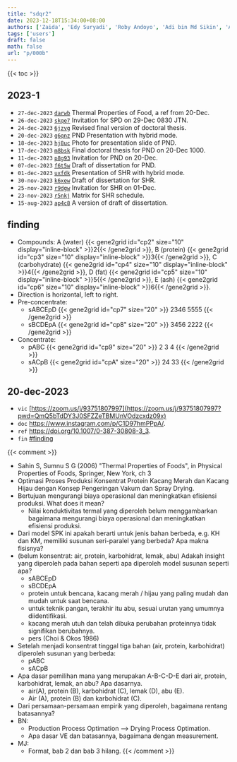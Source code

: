 ```yaml
---
title: "sdqr2"
date: 2023-12-18T15:34:00+08:00
authors: ['Zaida', 'Edy Suryadi', 'Roby Andoyo', 'Adi bin Md Sikin', 'Andriabdurrochman', 'Sparisoma Viridi']
tags: ['users']
draft: false
math: false
url: "p/000b"
---
```

{{< toc >}}


## 2023-1
+ `27-dec-2023` [`darwb`](https://osf.io/darwb) Thermal Properties of Food, a ref from 20-Dec.
+ `26-dec-2023` [`skqe7`](https://osf.io/skqe7) Invitation for SPD on 29-Dec 0830 JTN.
+ `24-dec-2023` [`6jzvg`](https://osf.io/6jzvg) Revised final version of doctoral thesis.
+ `20-dec-2023` [`g6qnz`](https://osf.io/g6qnz) PND Presentation with hybrid mode.
+ `18-dec-2023` [`hj8uc`](https://osf.io/hj8uc) Photo for presentation slide of PND.
+ `17-dec-2023` [`m8bsk`](https://osf.io/m8bsk) Final doctoral thesis for PND on 20-Dec 1000.
+ `11-dec-2023` [`p8g93`](https://osf.io/p8g93) Invitation for PND on 20-Dec.
+ `07-dec-2023` [`f6t5w`](https://osf.io/f6t5w) Draft of dissertation for PND.
+ `01-dec-2023` [`uxfdk`](https://osf.io/uxfdk) Presentation of SHR with hybrid mode.
+ `30-nov-2023` [`k6xew`](https://osf.io/k6xew) Draft of dissertation for SHR.
+ `25-nov-2023` [`r9dgw`](https://osf.io/r9dgw) Invitation for SHR on 01-Dec.
+ `23-nov-2023` [`r5nkj`](https://osf.io/r5nkj) Matrix for SHR schedule.
+ `15-aug-2023` [`ap4c8`](https://osf.io/ap4c8) A version of draft of dissertation.


## finding
+ Compounds: A (water) {{< gene2grid id="cp2" size="10" display="inline-block" >}}2{{< /gene2grid >}}, B (protein) {{< gene2grid id="cp3" size="10" display="inline-block" >}}3{{< /gene2grid >}}, C (carbohydrate) {{< gene2grid id="cp4" size="10" display="inline-block" >}}4{{< /gene2grid >}}, D (fat) {{< gene2grid id="cp5" size="10" display="inline-block" >}}5{{< /gene2grid >}}, E (ash) {{< gene2grid id="cp6" size="10" display="inline-block" >}}6{{< /gene2grid >}}.
+ Direction is horizontal, left to right.
+ Pre-concentrate:
  - sABCEpD
{{< gene2grid id="cp7" size="20" >}}
2346
5555
{{< /gene2grid >}}
  - sBCDEpA
{{< gene2grid id="cp8" size="20" >}}
3456
2222
{{< /gene2grid >}}
+ Concentrate:
  - pABC
{{< gene2grid id="cp9" size="20" >}}
2
3
4
{{< /gene2grid >}}
  - sACpB
{{< gene2grid id="cpA" size="20" >}}
24
33
{{< /gene2grid >}}


## 20-dec-2023
+ `vic` [https://zoom.us/j/93751807997](https://zoom.us/j/93751807997?pwd=QmQ5bTdDY3J0SFZZeTBMUnVOdzcxdz09x)
+ `doc` https://www.instagram.com/p/C1D97hmPPpA/.
+ `ref` https://doi.org/10.1007/0-387-30808-3_3.
+ `fin` [#finding](#finding)


{{< comment >}}
+ Sahin S, Sumnu S G (2006) "Thermal Properties of Foods", in Physical Properties of Foods, Springer, New York, ch 3
+ Optimasi Proses Produksi Konsentrat Protein Kacang Merah dan Kacang Hijau dengan Konsep Pengeringan Vakum dan Spray Drying.
+ Bertujuan mengurangi biaya operasional dan meningkatkan efisiensi produksi. What does it mean?
  - Nilai konduktivitas termal yang diperoleh belum menggambarkan bagaimana mengurangi biaya operasional dan meningkatkan efisiensi produksi.
+ Dari model SPK ini apakah berarti untuk jenis bahan berbeda, e.g. KH dan KM, memiliki susunan seri-paralel yang berbeda? Apa makna fisisnya?
+ (belum konsentrat: air, protein, karbohidrat, lemak, abu) Adakah insight yang diperoleh pada bahan seperti apa diperoleh model susunan seperti apa?
  - sABCEpD
  - sBCDEpA
  - protein untuk bencana, kacang merah / hijau yang paling mudah dan mudah untuk saat bencana.
  - untuk teknik pangan, terakhir itu abu, sesuai urutan yang umumnya diidentifikasi.
  - kacang merah utuh dan telah dibuka perubahan proteinnya tidak signifikan berubahnya.
  - pers (Choi & Okos 1986)
+ Setelah menjadi konsentrat tinggal tiga bahan (air, protein, karbohidrat) diperoleh susunan yang berbeda:
  - pABC
  - sACpB
+ Apa dasar pemilihan mana yang merupakan A-B-C-D-E dari air, protein, karbohidrat, lemak, an abu? Apa dasarnya.
  - air(A), protein (B), karbohidrat (C), lemak (D), abu (E).
  - Air (A), protein (B) dan karbohidrat (C).
+ Dari persamaan-persamaan empirik yang diperoleh, bagaimana rentang batasannya?
+ BN:
  - Production Process Optimation --> Drying Process Optimation.
  - Apa dasar VE dan batasannya, bagaimana dengan measurement.
+ MJ:
  - Format, bab 2 dan bab 3 hilang.
{{< /comment >}}
